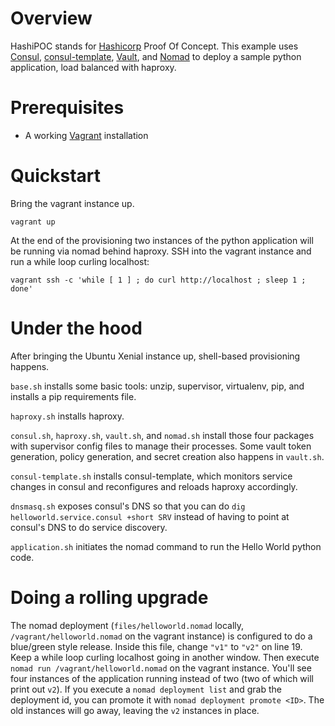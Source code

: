 # Overview

HashiPOC stands for [Hashicorp](https://www.hashicorp.com/) Proof Of Concept. This example uses [Consul](https://www.consul.io/), [consul-template](https://github.com/hashicorp/consul-template),
[Vault](https://www.vaultproject.io/), and [Nomad](https://www.nomadproject.io/) to deploy a sample python application, load balanced with haproxy.

# Prerequisites

* A working [Vagrant](https://www.vagrantup.com/) installation

# Quickstart

Bring the vagrant instance up.

```
vagrant up
```

At the end of the provisioning two instances of the python application will be running via nomad behind haproxy. SSH into the vagrant instance and run a while loop curling localhost:

```
vagrant ssh -c 'while [ 1 ] ; do curl http://localhost ; sleep 1 ; done'
```

# Under the hood

After bringing the Ubuntu Xenial instance up, shell-based provisioning happens.

`base.sh` installs some basic tools: unzip, supervisor, virtualenv, pip, and
installs a pip requirements file.

`haproxy.sh` installs haproxy.

`consul.sh`, `haproxy.sh`, `vault.sh`, and `nomad.sh` install those four packages with supervisor config files to manage their processes. Some vault token generation, policy generation, and secret creation also happens in `vault.sh`.

`consul-template.sh` installs consul-template, which monitors service changes in consul and reconfigures and reloads haproxy accordingly.

`dnsmasq.sh` exposes consul's DNS so that you can do `dig helloworld.service.consul +short SRV` instead of having to point at consul's
DNS to do service discovery.

`application.sh` initiates the nomad command to run the Hello World python code.

# Doing a rolling upgrade

The nomad deployment (`files/helloworld.nomad` locally, `/vagrant/helloworld.nomad` on the vagrant instance) is configured to do a
blue/green style release. Inside this file, change `"v1"` to `"v2"` on line 19. Keep a while loop curling localhost going in another window. Then execute `nomad run /vagrant/helloworld.nomad` on the vagrant instance. You'll see four instances of the application running instead of two (two of which will print out `v2`). If you execute a `nomad deployment list` and grab the deployment id, you can promote it with `nomad deployment promote <ID>`. The old instances will go away, leaving the `v2` instances in place.
